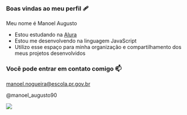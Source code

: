### Boas vindas ao meu perfil 🩹

Meu nome é Manoel Augusto

- Estou estudando na [Alura](https://www.alura.com.br)
- Estou me desenvolvendo na linguagem JavaScript
- Utilizo esse espaço para minha organização e compartilhamento dos meus projetos desenvolvidos
 
### Você pode entrar em contato comigo 📫

manoel.nogueira@escola.pr.gov.br

@manoel_augusto90

![](https://media1.tenor.com/m/MBn4pz0PYgMAAAAd/tamandua-anteater.gif)

